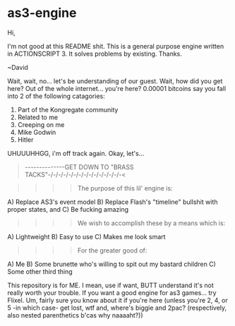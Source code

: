 # as3-engine

Hi,

I'm not good at this README shit. This is a general purpose engine written in ACTIONSCRIPT 3. It solves problems by existing. Thanks.

~David


Wait, wait, no... let's be understanding of our guest. Wait, how did you get here? Out of the whole internet... you're here? 
0.00001 bitcoins say you fall into 2 of the following catagories: 

1) Part of the Kongregate community 
2) Related to me 
3) Creeping on me 
4) Mike Godwin
5) Hitler

UHUUUHHGG, i'm off track again. Okay, let's...


>-\-\-\-\-\-\-\-\-\-\-\-\-\-GET DOWN TO "BRASS TACKS"-/-/-/-/-/-/-/-/-/-/-/-/-/-/-<


>>>> The purpose of this lil' engine is:

A) Replace AS3's event model 
B) Replace Flash's "timeline" bullshit with proper states, and 
C) Be fucking amazing


>>>> We wish to accomplish these by a means which is:

A) Lightweight
B) Easy to use
C) Makes me look smart


>>>> For the greater good of:

A) Me
B) Some brunette who's willing to spit out my bastard children
C) Some other third thing



This repository is for ME. I mean, use if want, BUTT understand it's not really worth your trouble. If you want a good engine
for as3 games... try Flixel. Um, fairly sure you know about it if you're here (unless you're 2, 4, or 5 -in which case- get lost,
wtf and, where's biggie and 2pac? (respectively, also nested parenthetics b'cas why naaaaht?))
